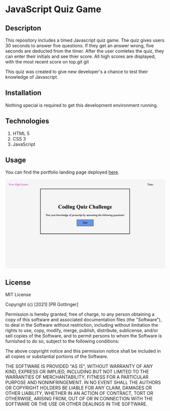 # JavaScript Quiz Game

## Descripton

This repository includes a timed Javascript quiz game. The quiz gives users 30 seconds to answer five questions. If they get an answer wrong, five seconds are deducted from the timer. After the user comletes the quiz, they can enter their initials and see thier score. All high scores are displayed, with the most recent score on top.git git

This quiz was created to give new developer's a chance to test their knowledge of Javascript.

## Installation

Nothing special is required to get this development environment running.

## Technologies

1. HTML 5
2. CSS 3
3. JavaScript

## Usage

You can find the portfolio landing page deployed [here](https://prgottinger.github.io/code-quiz/).

![Code Quiz Game](./assets/images/quiz-site.png)

## License

MIT License

Copyright (c) [2021] [PR Gottinger]

Permission is hereby granted, free of charge, to any person obtaining a copy
of this software and associated documentation files (the "Software"), to deal
in the Software without restriction, including without limitation the rights
to use, copy, modify, merge, publish, distribute, sublicense, and/or sell
copies of the Software, and to permit persons to whom the Software is
furnished to do so, subject to the following conditions:

The above copyright notice and this permission notice shall be included in all
copies or substantial portions of the Software.

THE SOFTWARE IS PROVIDED "AS IS", WITHOUT WARRANTY OF ANY KIND, EXPRESS OR
IMPLIED, INCLUDING BUT NOT LIMITED TO THE WARRANTIES OF MERCHANTABILITY,
FITNESS FOR A PARTICULAR PURPOSE AND NONINFRINGEMENT. IN NO EVENT SHALL THE
AUTHORS OR COPYRIGHT HOLDERS BE LIABLE FOR ANY CLAIM, DAMAGES OR OTHER
LIABILITY, WHETHER IN AN ACTION OF CONTRACT, TORT OR OTHERWISE, ARISING FROM,
OUT OF OR IN CONNECTION WITH THE SOFTWARE OR THE USE OR OTHER DEALINGS IN THE
SOFTWARE.
